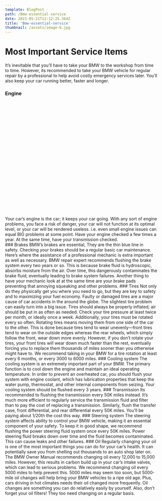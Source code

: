 ```yaml
---
template: BlogPost
path: /Bmw-essential-service
date: 2021-05-21T12:12:25.364Z
title: 'Bmw-essential-service'
thumbnail: /assets/image-6.jpg
---
```


# Most Important Service Items
It’s inevitable that you’ll have to take your BMW to the workshop from time to time. However, its recommended to take your BMW vehicle for regular repair by a professional to help avoid costly emergency services later. You’ll also keep your car running better, faster  and longer.
###  Engine 

<div class ="container"><!__![](/assets/engine1.webp)__></div>
<style>
.container {
    width:98%;
    padding-bottom:70%;
    background-image:url(/assets/engine1.webp);
    background-repeat:no-repeat;
    background-size:cover;
    background-position-x: center;
    border-radius: 20px;
    margin:20px 0;
}

</style>
Your car’s engine is the car; it keeps your car going. With any sort of engine problems, you face a risk of danger, your car will not function at its optimal level, or your car will be rendered useless. i.e. even small engine issues can equal BIG problems at some point. Have your engine checked a few times a year. At the same time, have your transmission checked.
<script async src="https://pagead2.googlesyndication.com/pagead/js/adsbygoogle.js?client=ca-pub-9428197784618612"
     crossorigin="anonymous"></script>
<ins class="adsbygoogle"
     style="display:block; text-align:center;"
     data-ad-layout="in-article"
     data-ad-format="fluid"
     data-ad-client="ca-pub-9428197784618612"
     data-ad-slot="3748545571"></ins>
<script>
     (adsbygoogle = window.adsbygoogle || []).push({});
</script>
###  Brakes
BMW’s brakes are essential, They are the thin blue line in safety. Checking your brakes should be a regular basic car maintenance. Here’s where the assistance of a  professional mechanic is extra important as well as necessary. BMW repair expert recommends flushing the brake system every two years or so.
This is because brake fluid is hydroscopic, absorbs moisture from the air. Over time, this dangerously contaminates the brake fluid, eventually leading to brake system failures. Another thing to have your mechanic look at at the same time are your brake pads preventing that annoying squeaking and other problems.
###  Tires
Not only do they physically get you where you need to go, but they are key to safety and to maximizing your fuel economy. Faulty or damaged tires are a major cause of car accidents in the around the globe.
The slightest tire problem can easily turn into a big issue. Tires should always be properly inflated; air should be put in as often as needed. Check your tire pressure at least twice per month, or ideally once a week. 
Additionally, your tires must be rotated every so often. Rotating tires means moving them from one side of the car to the other. This is done because tires tend to wear unevenly—front tires tend to wear on the outside edges whereas the rear wheels, which simply follow the front, wear down more evenly. However, if you don’t rotate your tires, your front tires will wear down much faster than the rest, eventually forcing you to replace them thousands of miles sooner than you otherwise might have to. We recommend taking in your BMW for a tire rotation at least every 6 months, or every 3000 to 6000 miles.
###  Cooling system
The cooling system is an extremely important part of your BMW. The primary function is to cool down the engine and maintain an ideal operating temperature. In order to prevent an overheated car, you should flush your system with engine coolant, which has lubrication properties that keep the water pump, thermostat, and other internal components from seizing. Your cooling system should be flushed every 3 years.
###  Transmission
Its recommended to flushing the transmission every 50K miles instead. It’s much more efficient to regularly service the transmission fluid and filter than to pay the cost of replacing a transmission. Similarly, flush the transfer case, front differential, and rear differential every 50K miles. You’ll be paying about 1/20th the cost this way.
### Steering system
The steering system affects ability to control your BMW vehicle, making it an essential component of your safety. To keep it in good shape, we recommend flushing the power steering fluid system once every 50K miles. Power steering fluid breaks down over time and the fluid becomes contaminated. This can cause leaks and other failures.
###  Oil
Regularly changing your oil is one of the most important things you can do for your car’s health. It can potentially save you from shelling out thousands to an auto shop later on. The BMW Owner Manual recommends changing oil every 12,000 to 15,000 miles. However, this results in carbon build up in your car’s intake valves, which can lead to serious problems.
We recommend changing oil every 5000 miles to help prevent this. 5000 miles may seem too soon, but 5000-mile oil changes will help bring your BMW vehicles to a ripe old age. Plus, cars driving in hot climates needs their oil changed more frequently. Oil changes are something you can do relatively easily by yourself. Also, don’t forget your oil filters! They too need changing on a regular basis.

